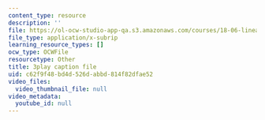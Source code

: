 ```yaml
---
content_type: resource
description: ''
file: https://ol-ocw-studio-app-qa.s3.amazonaws.com/courses/18-06-linear-algebra-spring-2010/c62f9f48bd4d526dabbd814f82dfae52_RWvi4Vx4CDc.vtt
file_type: application/x-subrip
learning_resource_types: []
ocw_type: OCWFile
resourcetype: Other
title: 3play caption file
uid: c62f9f48-bd4d-526d-abbd-814f82dfae52
video_files:
  video_thumbnail_file: null
video_metadata:
  youtube_id: null
---
```

